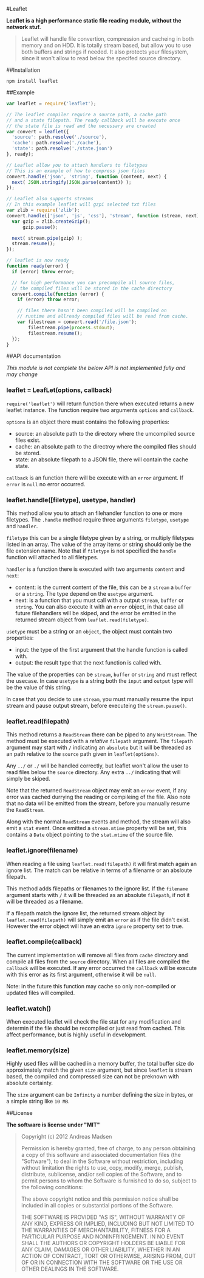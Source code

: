 #Leaflet

**Leaflet is a high performance static file reading module, without the network stuf.**

> Leaflet will handle file convertion, compression and cacheing in both memory and on HDD.
> It is totally stream based, but allow you to use both buffers and strings if needed.
> It also protects your filesystem, since it won't allow to read below the specifed source directory.

##Installation

```sheel
npm install leaflet
```

##Example

```JavaScript
var leaflet = require('leaflet');

// The leaflet compiler require a source path, a cache path
// and a state filepath. The ready callback will be execute once
// the state file is read and the necessary are created
var convert = leaflet({
  'source': path.resolve('./source'),
  'cache': path.resolve('./cache'),
  'state': path.resolve('./state.json')
}, ready);

// Leaflet allow you to attach handlers to filetypes
// This is an example of how to compress json files
convert.handle('json', 'string', function (content, next) {
  next( JSON.stringify(JSON.parse(content)) );
});

// Leaflet also supports streams
// In this example leaflet will gzpi selected txt files
var zlib = require('zlib');
convert.handle(['json', 'js', 'css'], 'stream', function (stream, next) {
  var gzip = zlib.createGzip();
      gzip.pause();

  next( stream.pipe(gzip) );
  stream.resume();
});

// leaflet is now ready
function ready(error) {
  if (error) throw error;

  // for high performance you can precompile all source files,
  // the compiled files will be stored in the cache directory
  convert.compile(function (error) {
    if (error) throw error;

    // files there hasn't been compiled will be compiled on
    // runtime and allready compiled files will be read from cache.
    var filestream = convert.read('/file.json');
        filestream.pipe(process.stdout);
        filestream.resume();
  });
}
```

##API documentation

_This module is not complete the below API is not implemented fully and may change_

### leaflet = LeafLet(options, callback)

`require('leaflet')` will return function there when executed returns a new leaflet instance.
The function require two arguments `options` and `callback`.

`options` is an object there must contains the following properties:
* source: an absolute path to the directory where the umcompiled source files exist.
* cache: an absolute path to the directroy where the compiled files should be stored.
* state: an absolute filepath to a JSON file, there will contain the cache state.

`callback` is an function there will be execute with an `error` argument.
If `error` is `null` no error occurred.

### leaflet.handle([filetype], usetype, handler)

This method allow you to attach an filehandler function to one or more filetypes.
The `.handle` method require three arguments `filetype`, `usetype` and `handler`.

`filetype` this can be a single filetype given by a string, or multiply filetypes listed in
an array. The value of the array items or string should only be the file extension name.
Note that if `filetype` is not specified the `handle` function will attached to all filetypes.

`handler` is a function there is executed with two arguments `content` and `next`:
* content: is the current content of the file, this can be a `stream` a `buffer` or
a `string`. The type depend on the `usetype` argument.
* next: is a function that you must call with a output `stream`, `buffer` or `string`.
You can also execute it with an `error` object, in that case all future filehandlers will be skiped,
and the error be emitted in the returned stream object from `leaflet.read(filetype)`.

`usetype` must be a string or an `object`, the object must contain two properties:
* input: the type of the first argument that the handle function is called with.
* output: the result type that the next function is called with.

The value of the properties can be `stream`, `buffer` or `string` and must reflect the usecase.
In case `usetype` is a string both the `input` and `output` type will be the value of this string.

In case that you decide to use `stream`, you must manually resume the input stream and pause
output stream, before executeing the `stream.pause()`.

### leaflet.read(filepath)

This method returns a `ReadStream` there can be piped to any `WritStream`. The method must
be executed with a _relative_ `filepath` argument. The `filepath` argument may start with `/`
indicating an `absolute` but it will be threaded as an path relative to the `source` path given
in `leaflet(options)`.

Any `../` or `./` will be handled correctly, but leaflet won't allow the user to read files below
the `source` directory. Any extra `../` indicating that will simply be skiped.

Note that the returned `ReadStream` object may emit an `error` event, if any error was cached
durrying the reading or compileing of the file. Also note that no data will be emitted from the
stream, before you manually resume the `ReadStream`.

Along with the normal `ReadStream` events and method, the stream will also emit a `stat` event.
Once emitted a `stream.mtime` property will be set, this contains a `Date` object pointing to the
`stat.mtime` of the source file.

### leaflet.ignore(filename)

When reading a file using `leaflet.read(filepath)` it will first match again an ignore list.
The match can be relative in terms of a filename or an absloute filepath.

This method adds filepaths or filenames to the ignore list. If the `filename` argument starts with
`/` it will be threaded as an absolute `filepath`, if not it will be threaded as a filename.

If a filepath match the ignore list, the returned stream object by `leaflet.read(filepath)` will
simply emit an `error` as if the file didn't exist. However the error object will have an extra
`ignore` property set to true.

### leaflet.compile(callback)

The current implementation will remove all files from `cache` directory and compile all files from
the `source` directory. When all files are compiled the `callback` will be executed. If any error
occurred the `callback` will be execute with this error as its first argument, otherwise it will be
`null`.

Note: in the future this function may cache so only non-compiled or updated files will compiled.

### leaflet.watch()

When executed leaflet will check the file stat for any modification and determin if the file should
be recompiled or just read from cached. This affect performance, but is highly useful in development.

### leaflet.memory(size)

Highly used files will be cached in a memory buffer, the total buffer size do approximately match
the given `size` argument, but since `leaflet` is stream based, the compiled and compressed size
can not be preknown with absolute certainty.

The `size` argument can be `Infinity` a number defining the size in bytes, or a simple string
like `10 MB`.

##License

**The software is license under "MIT"**

> Copyright (c) 2012 Andreas Madsen
>
> Permission is hereby granted, free of charge, to any person obtaining a copy
> of this software and associated documentation files (the "Software"), to deal
> in the Software without restriction, including without limitation the rights
> to use, copy, modify, merge, publish, distribute, sublicense, and/or sell
> copies of the Software, and to permit persons to whom the Software is
> furnished to do so, subject to the following conditions:
>
> The above copyright notice and this permission notice shall be included in
> all copies or substantial portions of the Software.
>
> THE SOFTWARE IS PROVIDED "AS IS", WITHOUT WARRANTY OF ANY KIND, EXPRESS OR
> IMPLIED, INCLUDING BUT NOT LIMITED TO THE WARRANTIES OF MERCHANTABILITY,
> FITNESS FOR A PARTICULAR PURPOSE AND NONINFRINGEMENT. IN NO EVENT SHALL THE
> AUTHORS OR COPYRIGHT HOLDERS BE LIABLE FOR ANY CLAIM, DAMAGES OR OTHER
> LIABILITY, WHETHER IN AN ACTION OF CONTRACT, TORT OR OTHERWISE, ARISING FROM,
> OUT OF OR IN CONNECTION WITH THE SOFTWARE OR THE USE OR OTHER DEALINGS IN
> THE SOFTWARE.
